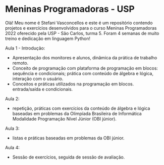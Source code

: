 # Meninas Programadoras - USP

Olá! Meu nome é Stefani Vasconcellos e este é um repositório contendo projetos e exercícios desenvolvidos para o curso Meninas Programadoras 2022 oferecido pela USP - São Carlos, turma 5. Foram 4 semanas de muito treino e dedicação em linguagem Python!

Aula 1 - Introdução:
 - Apresentação dos monitores e alunos, dinâmica da prática de trabalho remoto.
 - Conceito de programação com plataforma de programação em blocos: sequência e condicionais; prática com conteúdo de álgebra e lógica, interação com o usuário. 
 - Conceitos e práticas utilizados na programação em blocos. entrada/saída e condicionais.

Aula 2: 
 - repetição,  práticas com exercícios da conteúdo de álgebra e lógica baseadas em problemas da Olimpíada Brasileira de Informática Modalidade Programação Nível Júnior (OBI júnior).

Aula 3: 
  - listas e práticas baseadas em problemas da OBI júnior.

Aula 4:
  - Sessão de exercícios, seguida de sessão de avaliação.
